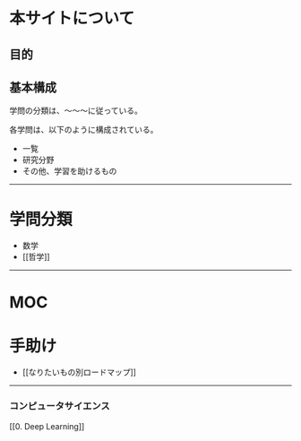 # 本サイトについて

## 目的




## 基本構成

学問の分類は、〜〜〜に従っている。

各学問は、以下のように構成されている。

- 一覧
- 研究分野
- その他、学習を助けるもの


----
# 学問分類

- 数学
- [[哲学]]

----
# MOC

# 手助け

- [[なりたいもの別ロードマップ]]


----

### コンピュータサイエンス

[[0. Deep Learning]]

